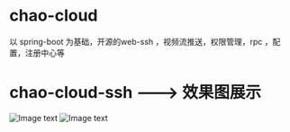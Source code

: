 # chao-cloud
以 spring-boot 为基础，开源的web-ssh ，视频流推送，权限管理，rpc ，配置，注册中心等

# chao-cloud-ssh  ---> 效果图展示
![Image text](https://raw.githubusercontent.com/chaojunzi/chao-cloud/master/screenshot/ssh/show1.png)
![Image text](https://raw.githubusercontent.com/chaojunzi/chao-cloud/master/screenshot/ssh/show2.png)
